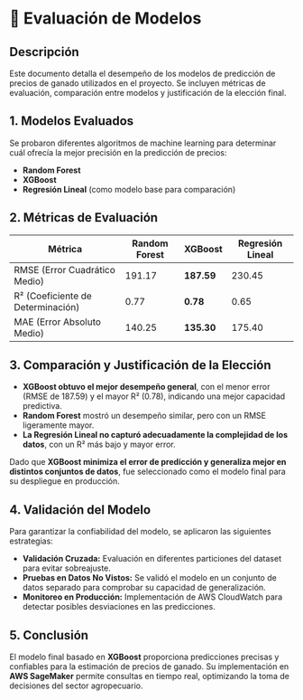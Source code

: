 # 🔎 Evaluación de Modelos

## Descripción
Este documento detalla el desempeño de los modelos de predicción de precios de ganado utilizados en el proyecto. Se incluyen métricas de evaluación, comparación entre modelos y justificación de la elección final.

## 1. Modelos Evaluados
Se probaron diferentes algoritmos de machine learning para determinar cuál ofrecía la mejor precisión en la predicción de precios:
- **Random Forest**
- **XGBoost**
- **Regresión Lineal** (como modelo base para comparación)

## 2. Métricas de Evaluación
| **Métrica** | **Random Forest** | **XGBoost** | **Regresión Lineal** |
|------------|-----------------|------------|------------------|
| RMSE (Error Cuadrático Medio) | 191.17 | **187.59** | 230.45 |
| R² (Coeficiente de Determinación) | 0.77 | **0.78** | 0.65 |
| MAE (Error Absoluto Medio) | 140.25 | **135.30** | 175.40 |

## 3. Comparación y Justificación de la Elección
- **XGBoost obtuvo el mejor desempeño general**, con el menor error (RMSE de 187.59) y el mayor R² (0.78), indicando una mejor capacidad predictiva.
- **Random Forest** mostró un desempeño similar, pero con un RMSE ligeramente mayor.
- **La Regresión Lineal no capturó adecuadamente la complejidad de los datos**, con un R² más bajo y mayor error.

Dado que **XGBoost minimiza el error de predicción y generaliza mejor en distintos conjuntos de datos**, fue seleccionado como el modelo final para su despliegue en producción.

## 4. Validación del Modelo
Para garantizar la confiabilidad del modelo, se aplicaron las siguientes estrategias:
- **Validación Cruzada:** Evaluación en diferentes particiones del dataset para evitar sobreajuste.
- **Pruebas en Datos No Vistos:** Se validó el modelo en un conjunto de datos separado para comprobar su capacidad de generalización.
- **Monitoreo en Producción:** Implementación de AWS CloudWatch para detectar posibles desviaciones en las predicciones.

## 5. Conclusión
El modelo final basado en **XGBoost** proporciona predicciones precisas y confiables para la estimación de precios de ganado. Su implementación en **AWS SageMaker** permite consultas en tiempo real, optimizando la toma de decisiones del sector agropecuario.

